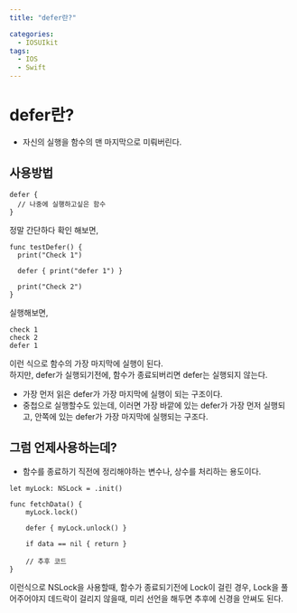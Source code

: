 ```yaml
---
title: "defer란?"

categories:
  - IOSUIkit
tags:
  - IOS
  - Swift
---
```


# defer란?
- 자신의 실행을 함수의 맨 마지막으로 미뤄버린다. 

## 사용방법
~~~
defer {
  // 나중에 실행하고싶은 함수
}
~~~
정말 간단하다 확인 해보면,  
~~~
func testDefer() {
  print("Check 1")

  defer { print("defer 1") }

  print("Check 2")
}
~~~
실행해보면,  
~~~
check 1
check 2
defer 1
~~~
이런 식으로 함수의 가장 마지막에 실행이 된다.  
하지만, defer가 실행되기전에, 함수가 종료되버리면 defer는 실행되지 않는다.    

- 가장 먼저 읽은 defer가 가장 마지막에 실행이 되는 구조이다.  
- 중첩으로 실행할수도 있는데, 이러면 가장 바깥에 있는 defer가 가장 먼저 실행되고, 안쪽에 있는 defer가 가장 마지막에 실행되는 구조다.  

## 그럼 언제사용하는데?  
- 함수를 종료하기 직전에 정리해야하는 변수나, 상수를 처리하는 용도이다.

~~~
let myLock: NSLock = .init()

func fetchData() {
    myLock.lock()
    
    defer { myLock.unlock() }
    
    if data == nil { return }
    
    // 추후 코드
}
~~~
이런식으로 NSLock을 사용할때, 함수가 종료되기전에 Lock이 걸린 경우,
Lock을 풀어주어야지 데드락이 걸리지 않을때, 미리 선언을 해두면 추후에 신경을 안쎠도 된다.   
